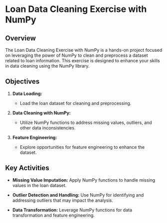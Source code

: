 # Loan Data Cleaning Exercise with NumPy

## Overview

The Loan Data Cleaning Exercise with NumPy is a hands-on project focused on leveraging the power of NumPy to clean and preprocess a dataset related to loan information. This exercise is designed to enhance your skills in data cleaning using the NumPy library.

## Objectives

1. **Data Loading:**
   - Load the loan dataset for cleaning and preprocessing.

2. **Data Cleaning with NumPy:**
   - Utilize NumPy functions to address missing values, outliers, and other data inconsistencies.

3. **Feature Engineering:**
   - Explore opportunities for feature engineering to enhance the dataset.

## Key Activities

- **Missing Value Imputation:**
  Apply NumPy functions to handle missing values in the loan dataset.

- **Outlier Detection and Handling:**
  Use NumPy for identifying and addressing outliers that may impact the analysis.

- **Data Transformation:**
  Leverage NumPy functions for data transformation and feature engineering.
